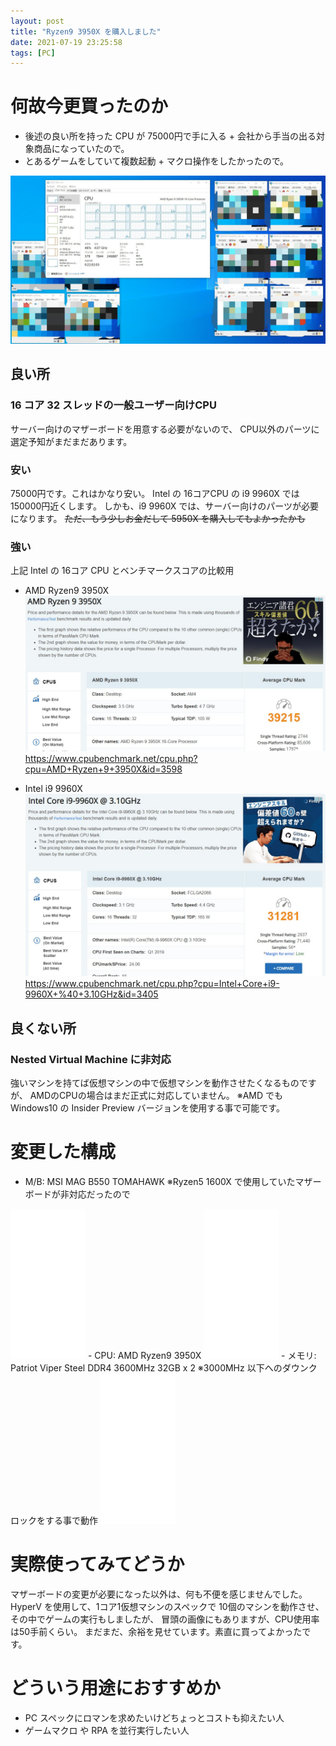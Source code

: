 ```yaml
---
layout: post
title: "Ryzen9 3950X を購入しました"
date: 2021-07-19 23:25:58
tags: [PC]
---
```


# 何故今更買ったのか

- 後述の良い所を持った CPU が 75000円で手に入る + 会社から手当の出る対象商品になっていたので。
- とあるゲームをしていて複数起動 + マクロ操作をしたかったので。

![1](/images/3950X-siyoukan.jpg)

## 良い所

### 16 コア 32 スレッドの一般ユーザー向けCPU
サーバー向けのマザーボードを用意する必要がないので、
CPU以外のパーツに選定予知がまだまだあります。

### 安い

75000円です。これはかなり安い。
Intel の 16コアCPU の i9 9960X では 150000円近くします。
しかも、i9 9960X では、サーバー向けのパーツが必要になります。
~~ただ、もう少しお金だして 5950X を購入してもよかったかも~~

### 強い

上記 Intel の 16コア CPU とベンチマークスコアの比較用

- AMD Ryzen9 3950X
![2](/images/3950X-siyoukan2.jpg)
https://www.cpubenchmark.net/cpu.php?cpu=AMD+Ryzen+9+3950X&id=3598

- Intel i9 9960X
![3](/images/3950X-siyoukan3.jpg)
https://www.cpubenchmark.net/cpu.php?cpu=Intel+Core+i9-9960X+%40+3.10GHz&id=3405

## 良くない所

### Nested Virtual Machine に非対応
強いマシンを持てば仮想マシンの中で仮想マシンを動作させたくなるものですが、
AMDのCPUの場合はまだ正式に対応していません。
※AMD でも Windows10 の Insider Preview バージョンを使用する事で可能です。

# 変更した構成

- M/B: MSI MAG B550 TOMAHAWK ※Ryzen5 1600X で使用していたマザーボードが非対応だったので
<iframe style="width:120px;height:240px;" marginwidth="0" marginheight="0" scrolling="no" frameborder="0" src="//rcm-fe.amazon-adsystem.com/e/cm?lt1=_blank&bc1=000000&IS2=1&bg1=FFFFFF&fc1=000000&lc1=0000FF&t=noma362907-22&language=en_US&o=9&p=8&l=as4&m=amazon&f=ifr&ref=as_ss_li_til&asins=B08B62MK65&linkId=56461ea1e7b746a3f2d018a28e87ac22"></iframe>
- CPU: AMD Ryzen9 3950X
<iframe style="width:120px;height:240px;" marginwidth="0" marginheight="0" scrolling="no" frameborder="0" src="//rcm-fe.amazon-adsystem.com/e/cm?lt1=_blank&bc1=000000&IS2=1&bg1=FFFFFF&fc1=000000&lc1=0000FF&t=noma362907-22&language=en_US&o=9&p=8&l=as4&m=amazon&f=ifr&ref=as_ss_li_til&asins=B07ZTYKLZW&linkId=5f1bea128e324a4265106ce091875a28"></iframe>
- メモリ: Patriot Viper Steel DDR4 3600MHz 32GB x 2 ※3000MHz 以下へのダウンクロックをする事で動作
<iframe style="width:120px;height:240px;" marginwidth="0" marginheight="0" scrolling="no" frameborder="0" src="//rcm-fe.amazon-adsystem.com/e/cm?lt1=_blank&bc1=000000&IS2=1&bg1=FFFFFF&fc1=000000&lc1=0000FF&t=noma362907-22&language=en_US&o=9&p=8&l=as4&m=amazon&f=ifr&ref=as_ss_li_til&asins=B08688GFPD&linkId=80130a81a8591587492798f4c5d9e62d"></iframe>

# 実際使ってみてどうか

マザーボードの変更が必要になった以外は、何も不便を感じませんでした。
HyperV を使用して、1コア1仮想マシンのスペックで 10個のマシンを動作させ、その中でゲームの実行もしましたが、
冒頭の画像にもありますが、CPU使用率は50手前くらい。
まだまだ、余裕を見せています。素直に買ってよかったです。

# どういう用途におすすめか

- PC スペックにロマンを求めたいけどちょっとコストも抑えたい人
- ゲームマクロ や RPA を並行実行したい人
